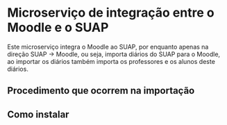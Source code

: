 # Microserviço de integração entre o Moodle e o SUAP

Este microserviço integra o Moodle ao SUAP, por enquanto apenas na direção SUAP -> Moodle, ou seja,
importa diários do SUAP para o Moodle, ao importar os diários também importa os professores e os alunos deste diários.

## Procedimento que ocorrem na importação


## Como instalar


